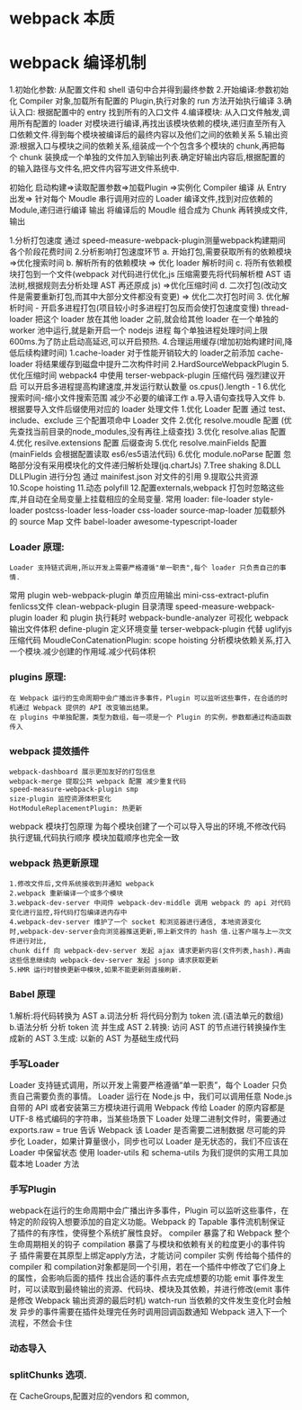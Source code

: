 # webpack 本质

# webpack 编译机制
1.初始化参数: 从配置文件和 shell 语句中合并得到最终参数
2.开始编译:参数初始化 Compiler 对象,加载所有配置的 Plugin,执行对象的 run 方法开始执行编译
3.确认入口: 根据配置中的 entry 找到所有的入口文件
4.编译模块: 从入口文件触发,调用所有配置的 loader 对模块进行编译,再找出该模块依赖的模块,递归直至所有入口依赖文件.得到每个模块被编译后的最终内容以及他们之间的依赖关系
5.输出资源:根据入口与模块之间的依赖关系,组装成一个个包含多个模块的 chunk,再把每个 chunk 装换成一个单独的文件加入到输出列表.确定好输出内容后,根据配置的的输入路径与文件名,把文件内容写进文件系统中.


初始化 
 启动构建=>读取配置参数=>加载Plugin =>实例化 Compiler
编译
 从 Entry出发=> 针对每个 Moudle 串行调用对应的 Loader 编译文件,找到对应依赖的 Module,递归进行编译
输出
 将编译后的 Moudle 组合成为 Chunk 再转换成文件,输出

1.分析打包速度
  通过 speed-measure-webpack-plugin测量webpack构建期间各个阶段花费时间
2.分析影响打包速度环节
 a. 开始打包,需要获取所有的依赖模块 =>优化搜索时间
 b. 解析所有的依赖模块 => 优化 loader 解析时间
 c. 将所有依赖模块打包到一个文件(webpack 对代码进行优化,js 压缩需要先将代码解析橙 AST 语法树,根据规则去分析处理 AST 再还原成 js) =>优化压缩时间
 d. 二次打包(改动文件是需要重新打包,而其中大部分文件都没有变更) => 优化二次打包时间
3. 优化解析时间 - 开启多进程打包(项目较小时多进程打包反而会使打包速度变慢)
  thread-loader
      把这个 loader 放在其他 loader 之前,就会给其他 loader 在一个单独的 worker 池中运行,就是新开启一个 nodejs 进程 每个单独进程处理时间上限 600ms.为了防止启动高延迟,可以开启预热.
4.合理运用缓存(增加初始构建时间,降低后续构建时间)
  1.cache-loader 对于性能开销较大的 loader之前添加 cache-loader 将结果缓存到磁盘中提升二次构件时间
  2.HardSourceWebpackPlugin
5. 优化压缩时间
  webpack4 中使用 terser-webpack-plugin  压缩代码 强烈建议开启
  可以开启多进程提高构建速度,并发运行默认数量 os.cpus().length - 1
6.优化搜索时间-缩小文件搜索范围 减少不必要的编译工作
  a.导入语句查找导入文件
  b.根据要导入文件后缀使用对应的 loader 处理文件
  1.优化 Loader 配置
    通过 test、include、exclude 三个配置项命中 Loader 文件
  2.优化 resolve.moudle 配置 (优先查找当前目录的node_modules,没有再往上级查找)
  3.优化 resolve.alias 配置
  4.优化 resilve.extensions 配置   后缀查询
  5.优化 resolve.mainFields 配置 (mainFields 会根据配置读取 es6/es5语法代码)
  6.优化 module.noParse 配置 忽略部分没有采用模块化的文件递归解析处理(jq.chartJs)
7.Tree shaking
8.DLL DLLPlugin 进行分包 通过 mainifest.json 对文件的引用 
9.提取公共资源
10.Scope hoisting
11.动态 polyfill
12.配置externals,webpack 打包时忽略这些库,并自动在全局变量上挂载相应的全局变量.
  常用 loader:
    file-loader
    style-loader
    postcss-loader 
    less-loader
    css-loader
    source-map-loader 加载额外的 source Map 文件
    babel-loader
    awesome-typescript-loader
  ### Loader 原理:
    Loader 支持链式调用,所以开发上需要严格遵循"单一职责",每个 loader 只负责自己的事情.
  常用 plugin
    web-webpack-plugin 单页应用输出
    mini-css-extract-plufin fenlicss文件
    clean-webpack-plugin 目录清理
    speed-measure-webpack-plugin loader 和 plugin 执行耗时
    webpack-bundle-analyzer 可视化 webpack 输出文件体积
    define-plugin 定义环境变量
    terser-webpack-plugin 代替 uglifyjs 压缩代码
    MoudleConCatenationPlugin: scope hoisting 分析模块依赖关系,打入一个模块.减少创建的作用域.减少代码体积
  ### plugins 原理:
    在 Webpack 运行的生命周期中会广播出许多事件，Plugin 可以监听这些事件，在合适的时机通过 Webpack 提供的 API 改变输出结果。
    在 plugins 中单独配置，类型为数组，每一项是一个 Plugin 的实例，参数都通过构造函数传入
  ### webpack 提效插件
    webpack-dashboard 展示更加友好的打包信息
    webpack-merge 提取公共 webpack 配置 减少重复代码
    speed-measure-webpack-plugin smp 
    size-plugin 监控资源体积变化
    HotModuleReplacementPlugin: 热更新

  webpack 模块打包原理 
    为每个模块创建了一个可以导入导出的环境,不修改代码执行逻辑,代码执行顺序 模块加载顺序也完全一致
  ### webpack 热更新原理
    1.修改文件后,文件系统接收到并通知 webpack 
    2.webpack 重新编译一个或多个模块
    3.webpack-dev-server 中间件 webpack-dev-middle 调用 webpack 的 api 对代码变化进行监控,将代码打包编译进内存中
    4.webpack-dev-server 维护了一个 socket 和浏览器进行通信, 本地资源变化时,webpack-dev-server会向浏览器推送更新,带上新文件的 hash 值.让客户端与上一次文件进行对比,
    chunk diff 向 webpack-dev-server 发起 ajax 请求更新内容(文件列表,hash).再由这些信息继续向 webpack-dev-server 发起 jsonp 请求获取更新
    5.HMR 运行时替换更新中模块,如果不能更新则直接刷新.
  ### Babel 原理
  1.解析:将代码转换为 AST
    a.词法分析 将代码分割为 token 流.(语法单元的数组)
    b.语法分析 分析 token 流 并生成 AST
  2.转换: 访问 AST 的节点进行转换操作生成新的 AST
  3.生成: 以新的 AST 为基础生成代码

  ### 手写Loader
  Loader 支持链式调用，所以开发上需要严格遵循“单一职责”，每个 Loader 只负责自己需要负责的事情。
  Loader 运行在 Node.js 中，我们可以调用任意 Node.js 自带的 API 或者安装第三方模块进行调用
  Webpack 传给 Loader 的原内容都是 UTF-8 格式编码的字符串，当某些场景下 Loader 处理二进制文件时，需要通过 exports.raw = true 告诉 Webpack 该 Loader 是否需要二进制数据
  尽可能的异步化 Loader，如果计算量很小，同步也可以
  Loader 是无状态的，我们不应该在 Loader 中保留状态
  使用 loader-utils 和 schema-utils 为我们提供的实用工具加载本地 Loader 方法

  ### 手写Plugin
  webpack在运行的生命周期中会广播出许多事件，Plugin 可以监听这些事件，在特定的阶段钩入想要添加的自定义功能。Webpack 的 Tapable 事件流机制保证了插件的有序性，使得整个系统扩展性良好。
  compiler 暴露了和 Webpack 整个生命周期相关的钩子
  compilation 暴露了与模块和依赖有关的粒度更小的事件钩子
  插件需要在其原型上绑定apply方法，才能访问 compiler 实例
  传给每个插件的 compiler 和 compilation对象都是同一个引用，若在一个插件中修改了它们身上的属性，会影响后面的插件
  找出合适的事件点去完成想要的功能
    emit 事件发生时，可以读取到最终输出的资源、代码块、模块及其依赖，并进行修改(emit 事件是修改 Webpack 输出资源的最后时机)
    watch-run 当依赖的文件发生变化时会触发
  异步的事件需要在插件处理完任务时调用回调函数通知 Webpack 进入下一个流程，不然会卡住

  ### 动态导入
  ### splitChunks 选项.
   在 CacheGroups,配置对应的vendors 和 common,







